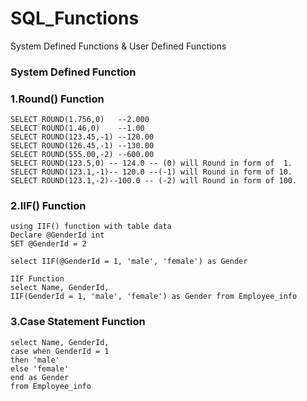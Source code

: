 # SQL_Functions
System Defined Functions &amp; User Defined Functions
<h3>System Defined Function</h3>
<h3>1.Round() Function</h3>


```
SELECT ROUND(1.756,0)   --2.000
SELECT ROUND(1.46,0)    --1.00
SELECT ROUND(123.45,-1) --120.00
SELECT ROUND(126.45,-1) --130.00
SELECT ROUND(555.00,-2) --600.00
SELECT ROUND(123.5,0) -- 124.0 -- (0) will Round in form of  1.
SELECT ROUND(123.1,-1)-- 120.0 --(-1) will Round in form of 10.
SELECT ROUND(123.1,-2)--100.0 -- (-2) will Round in form of 100.
```

<h3>2.IIF() Function</h3>

```
using IIF() function with table data
Declare @GenderId int
SET @GenderId = 2

select IIF(@GenderId = 1, 'male', 'female') as Gender

IIF Function
select Name, GenderId,
IIF(GenderId = 1, 'male', 'female') as Gender from Employee_info
```
<h3>3.Case Statement Function</h3>

  ```
select Name, GenderId,
case when GenderId = 1
then 'male'
else 'female'
end as Gender
from Employee_info
```
